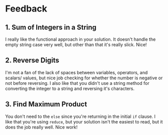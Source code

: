 # Feedback

## 1. Sum of Integers in a String

I really like the functional approach in your solution. It doesn't handle the empty string case very well, but other than that it's really slick. Nice!

## 2. Reverse Digits

I'm not a fan of the lack of spaces between variables, operators, and scalars/
values, but nice job checking for whether the number is negative or not before
reversing. I also like that you didn't use a string method for converting the
integer to a string and reversing it's characters.

## 3. Find Maximum Product

You don't need to the `else` since you're returning in the initial `if` clause.
I like that you're using `reduce`, but your solution isn't the easiest to read,
but it does the job really well. Nice work!
